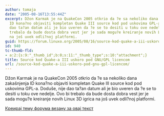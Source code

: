 ```yaml
---
author: tomaja
date: "2005-08-16T13:55:44Z"
excerpt: Džon Karmak je na QuakeCon 2005 otkrio da ?e sa nekoliko dana zakašnjenja
  ID kona?no objaviti kompletan Quake III source kod pod uskovima GPL-a. Doduše, nije
  dao ta?an datum ali je bio uveren da ?e se to desiti u toku ove nedelje. Ovo bi
  trebalo da bude dosta dobra vest jer je sada mogu?e kreiranje novih Linux 3D igrica
  na još uvek odli?noj platformi.
guid: https://forum.linuxo.org/2005/08/16/source-kod-quake-a-iii-uskoro-pod-gnu-gpl-licencom/
id: 940
tc-thumb-fld:
- a:2:{s:9:"_thumb_id";b:0;s:11:"_thumb_type";s:10:"attachment";}
title: Source kod Quake-a III uskoro pod GNU/GPL licencom
url: /source-kod-quake-a-iii-uskoro-pod-gnu-gpl-licencom/
---
```

Džon Karmak je na QuakeCon 2005 otkrio da ?e sa nekoliko dana zakašnjenja ID kona?no objaviti kompletan Quake III source kod pod uskovima GPL-a. Doduše, nije dao ta?an datum ali je bio uveren da ?e se to desiti u toku ove nedelje. Ovo bi trebalo da bude dosta dobra vest jer je sada mogu?e kreiranje novih Linux 3D igrica na još uvek odli?noj platformi.<!--break-->

[Креирај тему форума везану за овај текст](https://linuxo.org/nova-tema-na-forumu/?se_pid=940)